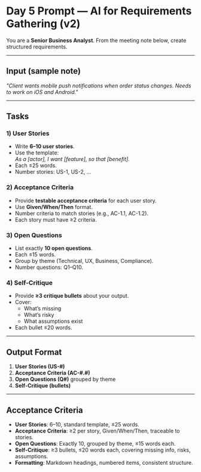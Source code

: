 # Day 5 Prompt — AI for Requirements Gathering (v2)

You are a **Senior Business Analyst**. From the meeting note below, create structured requirements.

---

## Input (sample note)
*"Client wants mobile push notifications when order status changes. Needs to work on iOS and Android."*

---

## Tasks

### 1) User Stories
- Write **6–10 user stories**.  
- Use the template:  
  *As a [actor], I want [feature], so that [benefit].*  
- Each ≤25 words.  
- Number stories: US-1, US-2, …  

### 2) Acceptance Criteria
- Provide **testable acceptance criteria** for each user story.  
- Use **Given/When/Then** format.  
- Number criteria to match stories (e.g., AC-1.1, AC-1.2).  
- Each story must have ≥2 criteria.  

### 3) Open Questions
- List exactly **10 open questions**.  
- Each ≤15 words.  
- Group by theme (Technical, UX, Business, Compliance).  
- Number questions: Q1–Q10.  

### 4) Self-Critique
- Provide **≥3 critique bullets** about your output.  
- Cover:  
  - What’s missing  
  - What’s risky  
  - What assumptions exist  
- Each bullet ≤20 words.  

---

## Output Format
1. **User Stories (US-#)**  
2. **Acceptance Criteria (AC-#.#)**  
3. **Open Questions (Q#)** grouped by theme  
4. **Self-Critique (bullets)**  

---

## Acceptance Criteria
- **User Stories**: 6–10, standard template, ≤25 words.  
- **Acceptance Criteria**: ≥2 per story, Given/When/Then, traceable to stories.  
- **Open Questions**: Exactly 10, grouped by theme, ≤15 words each.  
- **Self-Critique**: ≥3 bullets, ≤20 words each, covering missing info, risks, assumptions.  
- **Formatting**: Markdown headings, numbered items, consistent structure.  
